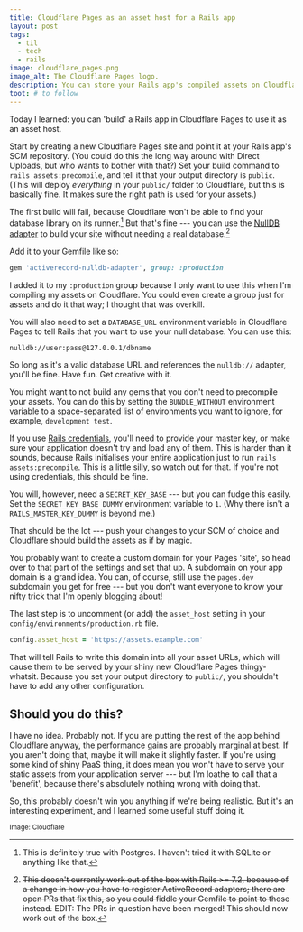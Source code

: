 ```yaml
---
title: Cloudflare Pages as an asset host for a Rails app
layout: post
tags:
  - til
  - tech
  - rails
image: cloudflare_pages.png
image_alt: The Cloudflare Pages logo.
description: You can store your Rails app's compiled assets on Cloudflare Pages. Should you? I have no idea.
toot: # to follow
---
```


Today I learned: you can 'build' a Rails app in Cloudflare Pages to use it as an asset host.

Start by creating a new Cloudflare Pages site and point it at your Rails app's SCM repository. (You could do this the long way around with Direct Uploads, but who wants to bother with that?) Set your build command to `rails assets:precompile`, and tell it that your output directory is `public`. (This will deploy _everything_ in your `public/` folder to Cloudflare, but this is basically fine. It makes sure the right path is used for your assets.)

The first build will fail, because Cloudflare won't be able to find your database library on its runner.[^1] But that's fine --- you can use the [NullDB adapter](https://github.com/nulldb/nulldb) to build your site without needing a real database.[^2]

Add it to your Gemfile like so:
```ruby
gem 'activerecord-nulldb-adapter', group: :production
```

I added it to my `:production` group because I only want to use this when I'm compiling my assets on Cloudflare. You could even create a group just for assets and do it that way; I thought that was overkill.

You will also need to set a `DATABASE_URL` environment variable in Cloudflare Pages to tell Rails that you want to use your null database. You can use this:

```
nulldb://user:pass@127.0.0.1/dbname
```

So long as it's a valid database URL and references the `nulldb://` adapter, you'll be fine. Have fun. Get creative with it.

You might want to not build any gems that you don't need to precompile your assets. You can do this by setting the `BUNDLE_WITHOUT` environment variable to a space-separated list of environments you want to ignore, for example, `development test`.

If you use [Rails credentials](https://edgeguides.rubyonrails.org/security.html#custom-credentials), you'll need to provide your master key, or make sure your application doesn't try and load any of them. This is harder than it sounds, because Rails initialises your entire application just to run `rails assets:precompile`. This is a little silly, so watch out for that. If you're not using credentials, this should be fine.

You will, however, need a `SECRET_KEY_BASE` --- but you can fudge this easily. Set the `SECRET_KEY_BASE_DUMMY` environment variable to `1`. (Why there isn't a `RAILS_MASTER_KEY_DUMMY` is beyond me.)

That should be the lot --- push your changes to your SCM of choice and Cloudflare should build the assets as if by magic.

You probably want to create a custom domain for your Pages 'site', so head over to that part of the settings and set that up. A subdomain on your app domain is a grand idea. You can, of course, still use the `pages.dev` subdomain you get for free --- but you don't want everyone to know your nifty trick that I'm openly blogging about!

The last step is to uncomment (or add) the `asset_host` setting in your `config/environments/production.rb` file.

```ruby
config.asset_host = 'https://assets.example.com'
```

That will tell Rails to write this domain into all your asset URLs, which will cause them to be served by your shiny new Cloudflare Pages thingy-whatsit. Because you set your output directory to `public/`, you shouldn't have to add any other configuration.

## Should you do this?

I have no idea. Probably not. If you are putting the rest of the app behind Cloudflare anyway, the performance gains are probably marginal at best. If you aren't doing that, maybe it will make it slightly faster. If you're using some kind of shiny PaaS thing, it does mean you won't have to serve your static assets from your application server --- but I'm loathe to call that a 'benefit', because there's absolutely nothing wrong with doing that.

So, this probably doesn't win you anything if we're being realistic. But it's an interesting experiment, and I learned some useful stuff doing it.


<small>Image: Cloudflare</small>


[^1]: This is definitely true with Postgres. I haven't tried it with SQLite or anything like that.
[^2]: ~~This doesn't currently work out of the box with Rails >= 7.2, because of a change in how you have to register ActiveRecord adapters; there are open PRs that fix this, so you could fiddle your Gemfile to point to those instead.~~ EDIT: The PRs in question have been merged! This should now work out of the box.
